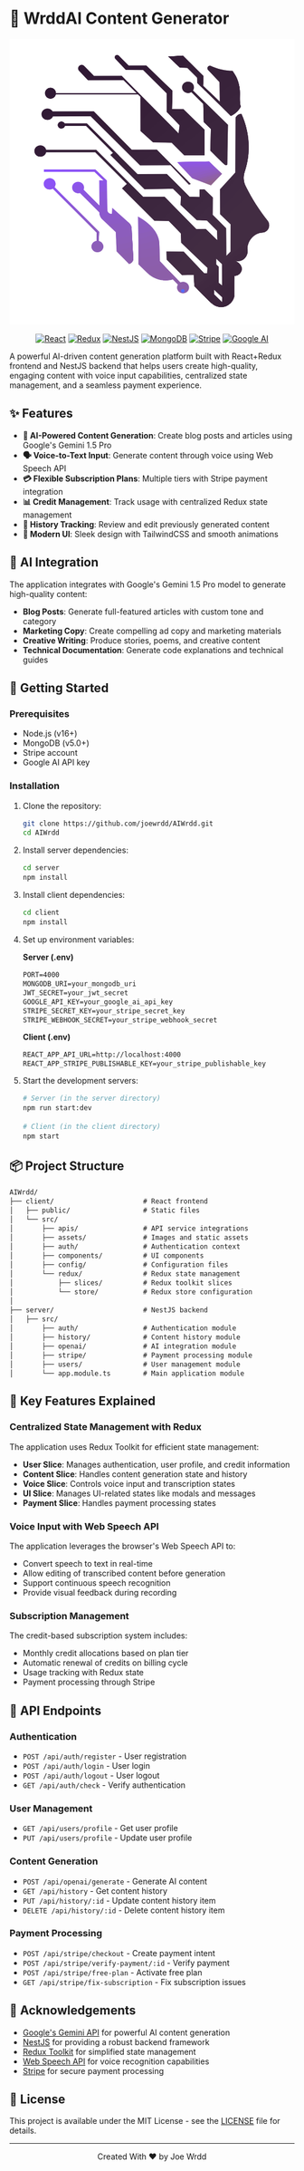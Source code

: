 # 🤖 WrddAI Content Generator

<div align="center">

![WrddAI Banner](client/src/assets/WRDD.png)

[![React](https://img.shields.io/badge/React-18.0+-61DAFB?style=for-the-badge&logo=react&logoColor=white)](https://reactjs.org/)
[![Redux](https://img.shields.io/badge/Redux-4.0+-764ABC?style=for-the-badge&logo=redux&logoColor=white)](https://redux.js.org/)
[![NestJS](https://img.shields.io/badge/NestJS-9.0+-E0234E?style=for-the-badge&logo=nestjs&logoColor=white)](https://nestjs.com/)
[![MongoDB](https://img.shields.io/badge/MongoDB-5.0+-47A248?style=for-the-badge&logo=mongodb&logoColor=white)](https://www.mongodb.com/)
[![Stripe](https://img.shields.io/badge/Stripe-API-635BFF?style=for-the-badge&logo=stripe&logoColor=white)](https://stripe.com/)
[![Google AI](https://img.shields.io/badge/Google_AI-Gemini_1.5-4285F4?style=for-the-badge&logo=google&logoColor=white)](https://ai.google.dev/)

</div>

A powerful AI-driven content generation platform built with React+Redux frontend and NestJS backend that helps users create high-quality, engaging content with voice input capabilities, centralized state management, and a seamless payment experience.

## ✨ Features

- **🤖 AI-Powered Content Generation**: Create blog posts and articles using Google's Gemini 1.5 Pro
- **🗣️ Voice-to-Text Input**: Generate content through voice using Web Speech API
- **💳 Flexible Subscription Plans**: Multiple tiers with Stripe payment integration
- **📊 Credit Management**: Track usage with centralized Redux state management
- **🔄 History Tracking**: Review and edit previously generated content
- **🎨 Modern UI**: Sleek design with TailwindCSS and smooth animations

## 🧠 AI Integration

The application integrates with Google's Gemini 1.5 Pro model to generate high-quality content:

- **Blog Posts**: Generate full-featured articles with custom tone and category
- **Marketing Copy**: Create compelling ad copy and marketing materials
- **Creative Writing**: Produce stories, poems, and creative content
- **Technical Documentation**: Generate code explanations and technical guides

## 🚀 Getting Started

### Prerequisites

- Node.js (v16+)
- MongoDB (v5.0+)
- Stripe account
- Google AI API key

### Installation

1. Clone the repository:

   ```bash
   git clone https://github.com/joewrdd/AIWrdd.git
   cd AIWrdd
   ```

2. Install server dependencies:

   ```bash
   cd server
   npm install
   ```

3. Install client dependencies:

   ```bash
   cd client
   npm install
   ```

4. Set up environment variables:

   **Server (.env)**

   ```
   PORT=4000
   MONGODB_URI=your_mongodb_uri
   JWT_SECRET=your_jwt_secret
   GOOGLE_API_KEY=your_google_ai_api_key
   STRIPE_SECRET_KEY=your_stripe_secret_key
   STRIPE_WEBHOOK_SECRET=your_stripe_webhook_secret
   ```

   **Client (.env)**

   ```
   REACT_APP_API_URL=http://localhost:4000
   REACT_APP_STRIPE_PUBLISHABLE_KEY=your_stripe_publishable_key
   ```

5. Start the development servers:

   ```bash
   # Server (in the server directory)
   npm run start:dev

   # Client (in the client directory)
   npm start
   ```

## 📦 Project Structure

```
AIWrdd/
├── client/                      # React frontend
│   ├── public/                  # Static files
│   └── src/
│       ├── apis/                # API service integrations
│       ├── assets/              # Images and static assets
│       ├── auth/                # Authentication context
│       ├── components/          # UI components
│       ├── config/              # Configuration files
│       └── redux/               # Redux state management
│           ├── slices/          # Redux toolkit slices
│           └── store/           # Redux store configuration
│
├── server/                      # NestJS backend
│   ├── src/
│       ├── auth/                # Authentication module
│       ├── history/             # Content history module
│       ├── openai/              # AI integration module
│       ├── stripe/              # Payment processing module
│       ├── users/               # User management module
│       └── app.module.ts        # Main application module
```

## 🌟 Key Features Explained

### Centralized State Management with Redux

The application uses Redux Toolkit for efficient state management:

- **User Slice**: Manages authentication, user profile, and credit information
- **Content Slice**: Handles content generation state and history
- **Voice Slice**: Controls voice input and transcription states
- **UI Slice**: Manages UI-related states like modals and messages
- **Payment Slice**: Handles payment processing states

### Voice Input with Web Speech API

The application leverages the browser's Web Speech API to:

- Convert speech to text in real-time
- Allow editing of transcribed content before generation
- Support continuous speech recognition
- Provide visual feedback during recording

### Subscription Management

The credit-based subscription system includes:

- Monthly credit allocations based on plan tier
- Automatic renewal of credits on billing cycle
- Usage tracking with Redux state
- Payment processing through Stripe

## 🔌 API Endpoints

### Authentication

- `POST /api/auth/register` - User registration
- `POST /api/auth/login` - User login
- `POST /api/auth/logout` - User logout
- `GET /api/auth/check` - Verify authentication

### User Management

- `GET /api/users/profile` - Get user profile
- `PUT /api/users/profile` - Update user profile

### Content Generation

- `POST /api/openai/generate` - Generate AI content
- `GET /api/history` - Get content history
- `PUT /api/history/:id` - Update content history item
- `DELETE /api/history/:id` - Delete content history item

### Payment Processing

- `POST /api/stripe/checkout` - Create payment intent
- `POST /api/stripe/verify-payment/:id` - Verify payment
- `POST /api/stripe/free-plan` - Activate free plan
- `GET /api/stripe/fix-subscription` - Fix subscription issues

## 🙏 Acknowledgements

- [Google's Gemini API](https://ai.google.dev/) for powerful AI content generation
- [NestJS](https://nestjs.com/) for providing a robust backend framework
- [Redux Toolkit](https://redux-toolkit.js.org/) for simplified state management
- [Web Speech API](https://developer.mozilla.org/en-US/docs/Web/API/Web_Speech_API) for voice recognition capabilities
- [Stripe](https://stripe.com/) for secure payment processing

## 📄 License

This project is available under the MIT License - see the [LICENSE](LICENSE) file for details.

---

<div align="center">
  <p>Created With ❤️ by Joe Wrdd</p>
</div>

```

```
